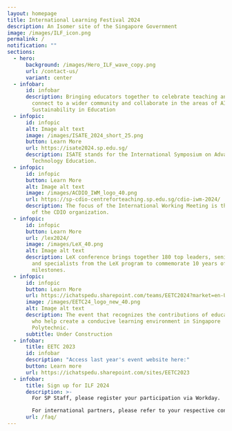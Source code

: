 ```yaml
---
layout: homepage
title: International Learning Festival 2024
description: An Isomer site of the Singapore Government
image: /images/ILF_icon.png
permalink: /
notification: ""
sections:
  - hero:
      background: /images/Hero_ILF_wave_copy.png
      url: /contact-us/
      variant: center
  - infobar:
      id: infobar
      description: Bringing educators together to celebrate teaching and learning,
        connect to a wider community and collaborate in the areas of AI and
        Sustainability in Education
  - infopic:
      id: infopic
      alt: Image alt text
      image: /images/ISATE_2024_short_25.png
      button: Learn More
      url: https://isate2024.sp.edu.sg/
      description: ISATE stands for the International Symposium on Advances in
        Technology Education.
  - infopic:
      id: infopic
      button: Learn More
      alt: Image alt text
      image: /images/ACDIO_IWM_logo_40.png
      url: https://sp-cdio-centreforteaching.sp.edu.sg/cdio-iwm-2024/
      description: The focus of the International Working Meeting is the development
        of the CDIO organization.
  - infopic:
      id: infopic
      button: Learn More
      url: /lex2024/
      image: /images/LeX_40.png
      alt: Image alt text
      description: LeX conference brings together 180 top leaders, senior management,
        and specialists from the LeX program to commemorate 10 years of LeX
        milestones.
  - infopic:
      id: infopic
      button: Learn More
      url: https://ichatspedu.sharepoint.com/teams/EETC2024?market=en-US
      image: /images/EETC24_logo_new_40.png
      alt: Image alt text
      description: The event that recognizes the contributions of educators and all
        who help create a conducive learning environment in Singapore
        Polytechnic.
      subtitle: Under Construction
  - infobar:
      title: EETC 2023
      id: infobar
      description: "Access last year's event website here:"
      button: Learn more
      url: https://ichatspedu.sharepoint.com/sites/EETC2023
  - infobar:
      title: Sign up for ILF 2024
      description: >-
        For SP Staff, please register your participation via Workday. 

        For international partners, please refer to your respective contacts for more information.
      url: /faq/
---
```


